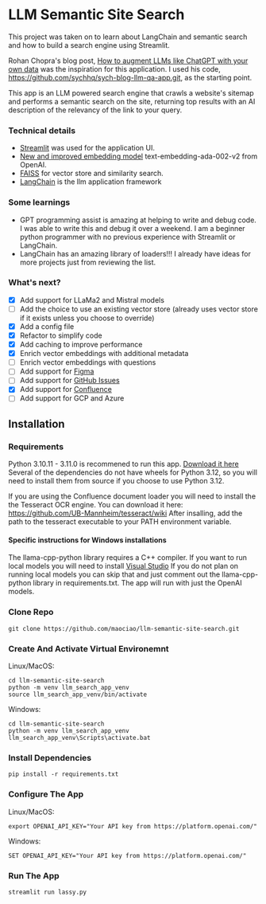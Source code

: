 # LLM Semantic Site Search

This project was taken on to learn about LangChain and semantic search and how to build a search engine using Streamlit.  

Rohan Chopra's blog post, [How to augment LLMs like ChatGPT with your own data](https://sych.io/blog/how-to-augment-chatgpt-with-your-own-data/) was the inspiration for this application. I used his code, https://github.com/sychhq/sych-blog-llm-qa-app.git, as the starting point. 

This app is an LLM powered search engine that crawls a website's sitemap and performs a semantic search on the site, returning top results with an AI description of the relevancy of the link to your query.

### Technical details

* [Streamlit](https://streamlit.io/) was used for the application UI.
* [New and improved embedding model](https://openai.com/blog/new-and-improved-embedding-model) text-embedding-ada-002-v2 from OpenAI.
* [FAISS](https://github.com/facebookresearch/faiss) for vector store and similarity search.
* [LangChain](https://docs.LangChain.com/docs/) is the llm application framework

### Some learnings

* GPT programming assist is amazing at helping to write and debug code. I was able to write this and debug it over a weekend. I am a beginner python programmer with no previous experience with Streamlit or LangChain.
* LangChain has an amazing library of loaders!!! I already have ideas for more projects just from reviewing the list.

### What's next?

- [X] Add support for LLaMa2 and Mistral models
- [ ] Add the choice to use an existing vector store (already uses vector store if it exists unless you choose to override)
- [x] Add a config file
- [x] Refactor to simplify code
- [x] Add caching to improve performance
- [x] Enrich vector embeddings with additional metadata
- [ ] Enrich vector embeddings with questions
- [ ] Add support for [Figma](https://python.langchain.com/docs/integrations/document_loaders/figma)
- [ ] Add support for [GitHub Issues](https://python.langchain.com/docs/integrations/document_loaders/github)
- [x] Add support for [Confluence](https://python.langchain.com/docs/integrations/document_loaders/confluence)
- [ ] Add support for GCP and Azure

## Installation

### Requirements

Python 3.10.11 - 3.11.0 is recommened to run this app. [Download it here](https://www.python.org/downloads/)
Several of the dependencies do not have wheels for Python 3.12, so you will need to install them from source if you choose to use Python 3.12.

If you are using the Confluence document loader you will need to install the the Tesseract OCR engine. You can download it here: https://github.com/UB-Mannheim/tesseract/wiki
After insalling, add the path to the tesseract executable to your PATH environment variable.

#### Specific instructions for Windows installations

The llama-cpp-python library requires a C++ compiler.
If you want to run local models you will need to install [Visual Studio](https://visualstudio.microsoft.com/downloads/)
If you do not plan on running local models you can skip that and just comment out the llama-cpp-python library in requirements.txt.
The app will run with just the OpenAI models.

### Clone Repo

```shell
git clone https://github.com/maociao/llm-semantic-site-search.git
```

### Create And Activate Virtual Environemnt

Linux/MacOS:
```shell
cd llm-semantic-site-search
python -m venv llm_search_app_venv
source llm_search_app_venv/bin/activate
```

Windows:
```shell
cd llm-semantic-site-search
python -m venv llm_search_app_venv
llm_search_app_venv\Scripts\activate.bat
```

### Install Dependencies

```shell
pip install -r requirements.txt
```

### Configure The App

Linux/MacOS:
```shell
export OPENAI_API_KEY="Your API key from https://platform.openai.com/"
```

Windows:
```shell
SET OPENAI_API_KEY="Your API key from https://platform.openai.com/"
```

### Run The App

```bash
streamlit run lassy.py
```
